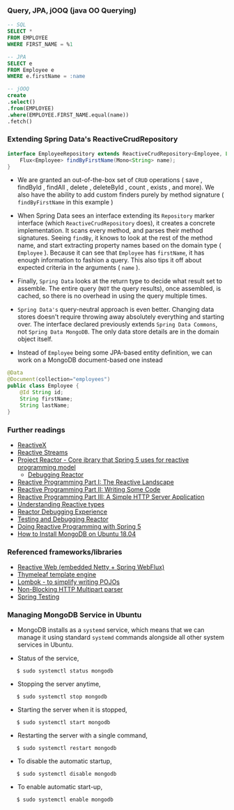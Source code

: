 ### Query, JPA, jOOQ (java OO Querying)

```sql
-- SQL
SELECT *
FROM EMPLOYEE
WHERE FIRST_NAME = %1

-- JPA
SELECT e
FROM Employee e
WHERE e.firstName = :name

-- jOOQ
create
.select()
.from(EMPLOYEE)
.where(EMPLOYEE.FIRST_NAME.equal(name))
.fetch()
```

### Extending Spring Data's ReactiveCrudRepository

```java
interface EmployeeRepository extends ReactiveCrudRepository<Employee, Long> {
    Flux<Employee> findByFirstName(Mono<String> name);
}
```

 - We are granted an out-of-the-box set of `CRUD` operations ( save , findById , findAll , delete , deleteById , count , exists , and more).
   We also have the ability to add custom finders purely by method signature ( `findByFirstName` in this example )

 - When Spring Data sees an interface extending its `Repository` marker interface (which `ReactiveCrudRepository`
   does), it creates a concrete implementation. It scans every method, and parses their method signatures.
   Seeing `findBy`, it knows to look at the rest of the method name, and start extracting property names based
   on the domain type ( `Employee` ). Because it can see that `Employee` has `firstName`, it has enough information to
   fashion a query. This also tips it off about expected criteria in the arguments ( `name` ).

 - Finally, `Spring Data` looks at the return type to decide what result set to assemble. The entire query (`NOT` the query
   results), once assembled, is cached, so there is no overhead in using the query multiple times.   

 - `Spring Data's` query-neutral approach is even better. Changing data stores doesn't require throwing away absolutely
   everything and starting over. The interface declared previously extends `Spring Data Commons`, not `Spring Data MongoDB`.
   The only data store details are in the domain object itself.   

 - Instead of `Employee` being some JPA-based entity definition, we can work on a MongoDB document-based one instead
```java
@Data
@Document(collection="employees")
public class Employee {
    @Id String id;
    String firstName;
    String lastName;
}
```

### Further readings

 - [ReactiveX](http://reactivex.io/)
 - [Reactive Streams](http://www.reactive-streams.org/)
 - [Project Reactor - Core ibrary that Spring 5 uses for reactive programming model](https://projectreactor.io/)
   - [Debugging Reactor](https://projectreactor.io/docs/core/release/reference/#debugging)
 - [Reactive Programming Part I: The Reactive Landscape](http://bit.ly/reactive-part-1)
 - [Reactive Programming Part II: Writing Some Code](http://bit.ly/reactive-part-2)
 - [Reactive Programming Part III: A Simple HTTP Server Application](http://bit.ly/reactive-part-3)
 - [Understanding Reactive types](http://bit.ly/reactive-types)
 - [Reactor Debugging Experience](https://spring.io/blog/2019/03/28/reactor-debugging-experience)
 - [Testing and Debugging Reactor](https://www.cms.lk/testing-debugging-reactor/)
 - [Doing Reactive Programming with Spring 5](https://stackify.com/reactive-spring-5/)
 - [How to Install MongoDB on Ubuntu 18.04](https://www.digitalocean.com/community/tutorials/how-to-install-mongodb-on-ubuntu-18-04)

### Referenced frameworks/libraries
 - [Reactive Web (embedded Netty + Spring WebFlux)](https://docs.spring.io/spring/docs/current/spring-framework-reference/web-reactive.html)
 - [Thymeleaf template engine](https://www.thymeleaf.org/)
 - [Lombok - to simplify writing POJOs](https://projectlombok.org/features/all)
 - [Non-Blocking HTTP Multipart parser](https://github.com/synchronoss/nio-multipart)
 - [Spring Testing](https://docs.spring.io/spring-boot/docs/current/reference/html/boot-features-testing.html)

### Managing MongoDB Service in Ubuntu

 - MongoDB installs as a `systemd` service, which means that we can manage it using standard `systemd` commands alongside all other system services in Ubuntu.

 - Status of the service,
```
   $ sudo systemctl status mongodb
```

 - Stopping the server anytime,
```
   $ sudo systemctl stop mongodb
```

 - Starting the server when it is stopped,
```
   $ sudo systemctl start mongodb
```

 - Restarting the server with a single command,
```
   $ sudo systemctl restart mongodb
```

 - To disable the automatic startup,
```
   $ sudo systemctl disable mongodb
```

 - To enable automatic start-up,
```
   $ sudo systemctl enable mongodb
```




















